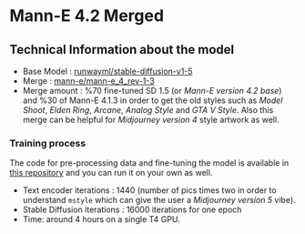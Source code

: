 # Mann-E 4.2 Merged

## Technical Information about the model

* Base Model : [runwayml/stable-diffusion-v1-5](https://huggingface.co/runwayml/stable-diffusion-v1-5)
* Merge : [mann-e/mann-e_4_rev-1-3](https://huggingface.co/mann-e/mann-e_4_rev-1-3)
* Merge amount : %70 fine-tuned SD 1.5 (or _Mann-E version 4.2 base_) and %30 of Mann-E 4.1.3 in order to get the old styles such as _Model Shoot_, _Elden Ring_, _Arcane_, _Analog Style_ and _GTA V Style_. Also this merge can be helpful for _Midjourney version 4_ style artwork as well.

### Training process

The code for pre-processing data and fine-tuning the model is available in [this repository](https://github.com/prp-e/mann-e_training) and you can run it on your own as well.

* Text encoder iterations : 1440 (number of pics times two in order to understand `mstyle` which can give the user a _Midjourney version 5_ vibe).
* Stable Diffusion iterations : 16000 iterations for one epoch
* Time: around 4 hours on a single T4 GPU.